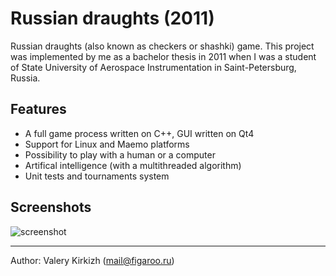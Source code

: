 # Russian draughts (2011)
Russian draughts (also known as checkers or shashki) game.
This project was implemented by me as a bachelor thesis in 2011
when I was a student of State University of Aerospace Instrumentation
in Saint-Petersburg, Russia.

## Features
* A full game process written on C++, GUI written on Qt4
* Support for Linux and Maemo platforms
* Possibility to play with a human or a computer
* Artifical intelligence (with a multithreaded algorithm)
* Unit tests and tournaments system

## Screenshots
![screenshot](https://github.com/vkirkizh/shashki/raw/main/screenshots/003.png)

---
Author: Valery Kirkizh (mail@figaroo.ru)
